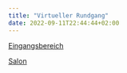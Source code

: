 ```yaml
---
title: "Virtueller Rundgang"
date: 2022-09-11T22:44:44+02:00
---
```

[Eingangsbereich](https://maps.app.goo.gl/p3kAkkLmzLChqvBa7?g_st=iw)

[Salon](https://maps.app.goo.gl/QePsquLouZxt1R2p6?g_st=iwb)
